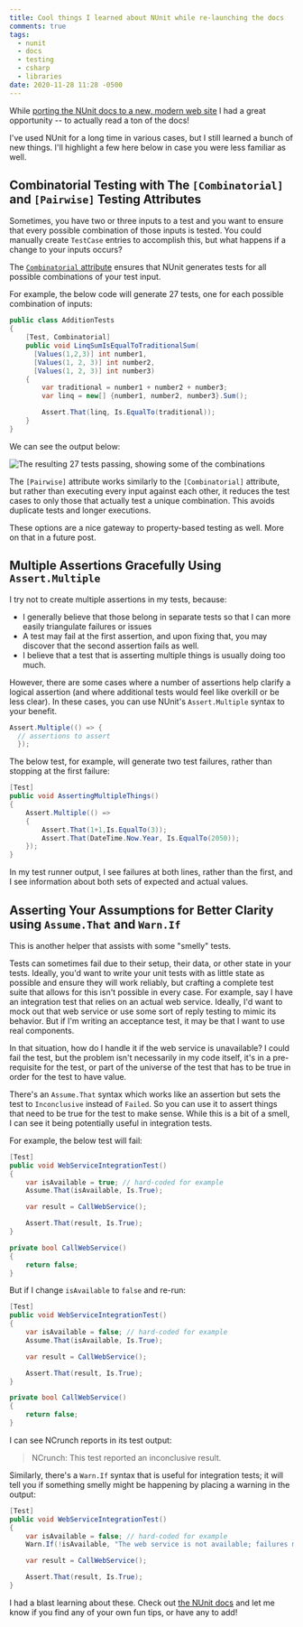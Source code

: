 ```yaml
---
title: Cool things I learned about NUnit while re-launching the docs
comments: true
tags:
  - nunit
  - docs
  - testing
  - csharp
  - libraries
date: 2020-11-28 11:28 -0500
---
```

While [porting the NUnit docs to a new, modern web site](https://seankilleen.com/2020/07/announcement-i-am-now-the-lead-for-the-nunit-docs-project/) I had a great opportunity -- to actually read a ton of the docs!

I've used NUnit for a long time in various cases, but I still learned a bunch of new things. I'll highlight a few here below in case you were less familiar as well.

## Combinatorial Testing with The `[Combinatorial]` and `[Pairwise]` Testing Attributes

Sometimes, you have two or three inputs to a test and you want to ensure that every possible combination of those inputs is tested. You could manually create `TestCase` entries to accomplish this, but what happens if a change to your inputs occurs?

The [`Combinatorial` attribute](https://docs.nunit.org/articles/nunit/writing-tests/attributes/combinatorial.html) ensures that NUnit generates tests for all possible combinations of your test input.

For example, the below code will generate 27 tests, one for each possible combination of inputs:

```csharp
public class AdditionTests
{
    [Test, Combinatorial]
    public void LinqSumIsEqualToTraditionalSum(
      [Values(1,2,3)] int number1,
      [Values(1, 2, 3)] int number2,
      [Values(1, 2, 3)] int number3)
    {
        var traditional = number1 + number2 + number3;
        var linq = new[] {number1, number2, number3}.Sum();

        Assert.That(linq, Is.EqualTo(traditional));
    }
}
```

We can see the output below:

![The resulting 27 tests passing, showing some of the combinations]({{site.post-images}}/2020-cool-things-nunit/GeneratedTests.png)

The `[Pairwise]` attribute works similarly to the `[Combinatorial]` attribute, but rather than executing every input against each other, it reduces the test cases to only those that actually test a unique combination. This avoids duplicate tests and longer executions.

These options are a nice gateway to property-based testing as well. More on that in a future post.

## Multiple Assertions Gracefully Using `Assert.Multiple`

I try not to create multiple assertions in my tests, because:

* I generally believe that those belong in separate tests so that I can more easily triangulate failures or issues
* A test may fail at the first assertion, and upon fixing that, you may discover that the second assertion fails as well.
* I believe that a test that is asserting multiple things is usually doing too much.

However, there are some cases where a number of assertions help clarify a logical assertion (and where additional tests would feel like overkill or be less clear). In these cases, you can use NUnit's `Assert.Multiple` syntax to your benefit.

```csharp
Assert.Multiple(() => {
  // assertions to assert
  });
```

The below test, for example, will generate two test failures, rather than stopping at the first failure:

```csharp
[Test]
public void AssertingMultipleThings()
{
    Assert.Multiple(() =>
    {
        Assert.That(1+1,Is.EqualTo(3));
        Assert.That(DateTime.Now.Year, Is.EqualTo(2050));
    });
}
```

In my test runner output, I see failures at both lines, rather than the first, and I see information about both sets of expected and actual values.

## Asserting Your Assumptions for Better Clarity using `Assume.That` and `Warn.If`

This is another helper that assists with some "smelly" tests.

Tests can sometimes fail due to their setup, their data, or other state in your tests. Ideally, you'd want to write your unit tests with as little state as possible and ensure they will work reliably, but crafting a complete test suite that allows for this isn't possible in every case. For example, say I have an integration test that relies on an actual web service. Ideally, I'd want to mock out that web service or use some sort of reply testing to mimic its behavior. But if I'm writing an acceptance test, it may be that I want to use real components.

In that situation, how do I handle it if the web service is unavailable? I could fail the test, but the problem isn't necessarily in my code itself, it's in a pre-requisite for the test, or part of the universe of the test that has to be true in order for the test to have value.

There's an `Assume.That` syntax which works like an assertion but sets the test to `Inconclusive` instead of `Failed`. So you can use it to assert things that need to be true for the test to make sense. While this is a bit of a smell, I can see it being potentially useful in integration tests.

For example, the below test will fail:

```csharp
[Test]
public void WebServiceIntegrationTest()
{
    var isAvailable = true; // hard-coded for example
    Assume.That(isAvailable, Is.True);

    var result = CallWebService();

    Assert.That(result, Is.True);
}

private bool CallWebService()
{
    return false;
}
```

But if I change `isAvailable` to `false` and re-run:

```csharp
[Test]
public void WebServiceIntegrationTest()
{
    var isAvailable = false; // hard-coded for example
    Assume.That(isAvailable, Is.True);

    var result = CallWebService();

    Assert.That(result, Is.True);
}

private bool CallWebService()
{
    return false;
}
```

I can see NCrunch reports in its test output:

> NCrunch: This test reported an inconclusive result.

Similarly, there's a `Warn.If` syntax that is useful for integration tests; it will tell you if something smelly might be happening by placing a warning in the output:

```csharp
[Test]
public void WebServiceIntegrationTest()
{
    var isAvailable = false; // hard-coded for example
    Warn.If(!isAvailable, "The web service is not available; failures may be due to this.");

    var result = CallWebService();

    Assert.That(result, Is.True);
}
```

I had a blast learning about these. Check out [the NUnit docs](https://nunit.org/docs/) and let me know if you find any of your own fun tips, or have any to add!
